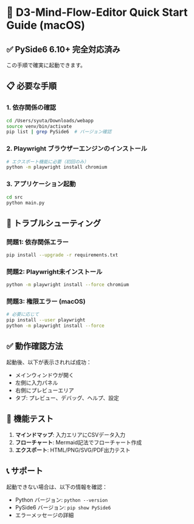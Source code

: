 # 🚀 D3-Mind-Flow-Editor Quick Start Guide (macOS)

## ✅ PySide6 6.10+ 完全対応済み

この手順で確実に起動できます。

## 📋 必要な手順

### 1. 依存関係の確認
```bash
cd /Users/syuta/Downloads/webapp
source venv/bin/activate
pip list | grep PySide6  # バージョン確認
```

### 2. Playwright ブラウザーエンジンのインストール
```bash
# エクスポート機能に必要（初回のみ）
python -m playwright install chromium
```

### 3. アプリケーション起動
```bash
cd src
python main.py
```

## 🔧 トラブルシューティング

### 問題1: 依存関係エラー
```bash
pip install --upgrade -r requirements.txt
```

### 問題2: Playwright未インストール
```bash
python -m playwright install --force chromium
```

### 問題3: 権限エラー (macOS)
```bash
# 必要に応じて
pip install --user playwright
python -m playwright install --force
```

## ✅ 動作確認方法

起動後、以下が表示されれば成功：
- メインウィンドウが開く
- 左側に入力パネル
- 右側にプレビューエリア
- タブ: プレビュー、デバッグ、ヘルプ、設定

## 🎯 機能テスト

1. **マインドマップ**: 入力エリアにCSVデータ入力
2. **フローチャート**: Mermaid記法でフローチャート作成
3. **エクスポート**: HTML/PNG/SVG/PDF出力テスト

## 📞 サポート

起動できない場合は、以下の情報を確認：
- Python バージョン: `python --version`
- PySide6 バージョン: `pip show PySide6`
- エラーメッセージの詳細